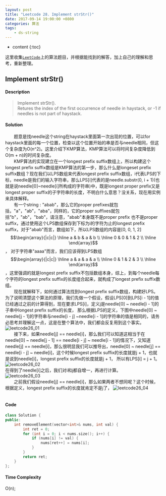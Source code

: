 ```yaml
---
layout: post
title: "Leetcode 28. Implement strStr()"
date: 2017-09-14 19:00:00 +0800 
categories: 算法
tags: 
    - ds-string
---
```

* content
{:toc}

这里收集[`LeetCode`](https://leetcode.com)上的算法题目，并根据能找到的解答，加上自己的理解和思考，重新整理。

<!-- more -->

## Implement strStr()

#### Description

> Implement strStr().  
> Retures the index of the first occurrence of needle in haystack, or -1 if needles is not part of haystack.  

#### Solution

&emsp;&emsp;题意是找needle这个string在haystack里面第一次出现的位置，可以for haystack里面的每一个位置，检查以这个位置开始的串是否与needle相同，但这个复杂度为O(n^2)。这里介绍下KMP算法，KMP算法可以将时间复杂度降低到O(m + n)的时间复杂度。  
&emsp;&emsp;KMP算法的实现建立在一个longest prefix suffix数组上，所以构建这个longest prefix suffix数组是KMP算法的第一步，那么什么是longeset prefix suffix数组？现在我们以LPS数组来代表longest prefix suffix数组，i代表LPS的下标，needle是我们的输入字符串，那么LPS[i]代表的是needle.substr(0, i + 1)(也就是说needle[0]~needle[i]所构成的字符串)中，既是longest proper prefix又是longest proper suffix的子字符串的长度，不明白什么意思？没关系，现在用实例来具体解释。  
&emsp;&emsp;有一个string : "abab"，那么它的proper prefixes就包括，"a"，"ab"，"aba"，同样的，它的proper suffixes就包括"b"，"ab"，"bab"，请注意，"abab"本身既不是proper prefix 也不是proper suffix，通过使用这个LPS数组保存到下标为i的字符为止的longest prefix suffix，对于"abab"而言，数组如下，所以LPS数组的内容是[0, 0, 1, 2]
$$\begin{array}{|c|c|}
\hline
a & b & a & b \\
\hline
0 & 0 & 1 & 2 \\
\hline
\end{array}$$，
对于字符串"aaaa"而言，我们应该得到LPS数组
$$\begin{array}{|c|c|}
\hline
a & a & a & a \\
\hline
0 & 1 & 2 & 3 \\
\hline
\end{array}$$，这里强调的就是longest prefix suffix不包括数组本身，综上，到每个needle每个字符的longest prefix suffix的长度组合起来，就构成了longest prefix suffix数组。  
&emsp;&emsp;现在就解释下，如何通过算法找到longest prefix suffix数组，构建好LPS。为了说明清楚这个算法的原理，我们先做一个假设，假设LPS[0]到LPS[i - 1]的值已经通过之前的计算得到，现在要求LPS[i]，定义j是needle[0] ~ needle[i - 1]的子串中longest prefix suffix的长度， 那么根据LPS的定义，下图中needle[0] ~ needle[j - 1]的字符串与needle[i - j] ~needle[i - 1]的字符串的值是相同的，请务必思考并理解这一点，这是在整个算法中，我们都会反复用到这个事实。
![leetcode26_01](http://ovwkcbdpf.bkt.clouddn.com/image/leetcode26/leetcode26_01.png)  
&emsp;&emsp;接下来，如果needle[j] == needle[i]，那么我们可以知道这相当于在needle[0] ~ needle[j - 1] == needle[i - j] ~ needle[i - 1]的情况下，又知道needle[j] == needle[i]，那么很明显我们可以推导出，needle[0] ~ needle[j] == needle[i - j] ~ needle[i]，这个时候longest prefix suffix的长度就是j + 1，也就是说到needle[i]，longest prefix suffix的长度就是j + 1， 所以有LPS[i] = j + 1。
![leetcode26_02](http://ovwkcbdpf.bkt.clouddn.com/image/leetcode26/leetcode26_02.png)  
在得到了needle[i]之后，我们对i和j都自增一，再进行计算。  
![leetcode26_03](http://ovwkcbdpf.bkt.clouddn.com/image/leetcode26/leetcode26_03.png)  
&emsp;&emsp;之前我们假设needle[j] == needle[i]，那么如果两者不想同呢？这个时候，根据定义，longest prefix suffix的长度就肯定不是j了，
![leetcode26_04](http://ovwkcbdpf.bkt.clouddn.com/image/leetcode26/leetcode26_04.png)  
&emsp;&emsp;
#### Code

```cpp
class Solution {
public:
    int removeElement(vector<int>& nums, int val) {
        int ret = 0;
        for (int i = 0; i < nums.size(); i++) {
            if (nums[i] != val) {
                nums[ret++] = nums[i];
            }
        }
        return ret;
    }
};
```


#### Time Complexity

O(n);